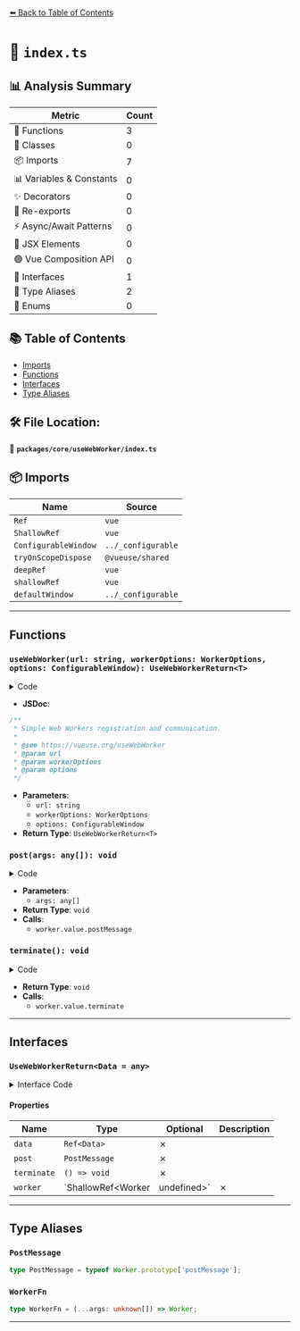 [⬅️ Back to Table of Contents](../../../index.md)

# 📄 `index.ts`

## 📊 Analysis Summary

| Metric | Count |
|--------|-------|
| 🔧 Functions | 3 |
| 🧱 Classes | 0 |
| 📦 Imports | 7 |
| 📊 Variables & Constants | 0 |
| ✨ Decorators | 0 |
| 🔄 Re-exports | 0 |
| ⚡ Async/Await Patterns | 0 |
| 💠 JSX Elements | 0 |
| 🟢 Vue Composition API | 0 |
| 📐 Interfaces | 1 |
| 📑 Type Aliases | 2 |
| 🎯 Enums | 0 |

## 📚 Table of Contents

- [Imports](#imports)
- [Functions](#functions)
- [Interfaces](#interfaces)
- [Type Aliases](#type-aliases)

## 🛠️ File Location:
📂 **`packages/core/useWebWorker/index.ts`**

## 📦 Imports

| Name | Source |
|------|--------|
| `Ref` | `vue` |
| `ShallowRef` | `vue` |
| `ConfigurableWindow` | `../_configurable` |
| `tryOnScopeDispose` | `@vueuse/shared` |
| `deepRef` | `vue` |
| `shallowRef` | `vue` |
| `defaultWindow` | `../_configurable` |


---

## Functions

### `useWebWorker(url: string, workerOptions: WorkerOptions, options: ConfigurableWindow): UseWebWorkerReturn<T>`

<details><summary>Code</summary>

```ts
export function useWebWorker<T = any>(
  url: string,
  workerOptions?: WorkerOptions,
  options?: ConfigurableWindow,
): UseWebWorkerReturn<T>
```
</details>

- **JSDoc**:
```ts
/**
 * Simple Web Workers registration and communication.
 *
 * @see https://vueuse.org/useWebWorker
 * @param url
 * @param workerOptions
 * @param options
 */
```

- **Parameters**:
  - `url: string`
  - `workerOptions: WorkerOptions`
  - `options: ConfigurableWindow`
- **Return Type**: `UseWebWorkerReturn<T>`
### `post(args: any[]): void`

<details><summary>Code</summary>

```ts
(...args) => {
    if (!worker.value)
      return

    worker.value.postMessage(...args as Parameters<PostMessage>)
  }
```
</details>

- **Parameters**:
  - `args: any[]`
- **Return Type**: `void`
- **Calls**:
  - `worker.value.postMessage`
### `terminate(): void`

<details><summary>Code</summary>

```ts
function terminate() {
    if (!worker.value)
      return

    worker.value.terminate()
  }
```
</details>

- **Return Type**: `void`
- **Calls**:
  - `worker.value.terminate`

---

## Interfaces

### `UseWebWorkerReturn<Data = any>`

<details><summary>Interface Code</summary>

```ts
export interface UseWebWorkerReturn<Data = any> {
  data: Ref<Data>
  post: PostMessage
  terminate: () => void
  worker: ShallowRef<Worker | undefined>
}
```
</details>

#### Properties

| Name | Type | Optional | Description |
|------|------|----------|-------------|
| `data` | `Ref<Data>` | ✗ |  |
| `post` | `PostMessage` | ✗ |  |
| `terminate` | `() => void` | ✗ |  |
| `worker` | `ShallowRef<Worker | undefined>` | ✗ |  |


---

## Type Aliases

### `PostMessage`

```ts
type PostMessage = typeof Worker.prototype['postMessage'];
```

### `WorkerFn`

```ts
type WorkerFn = (...args: unknown[]) => Worker;
```


---